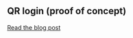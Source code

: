 ## QR login (proof of concept)

[Read the blog post](http://blog.self.li/post/14864315302/qr-login-howto)
